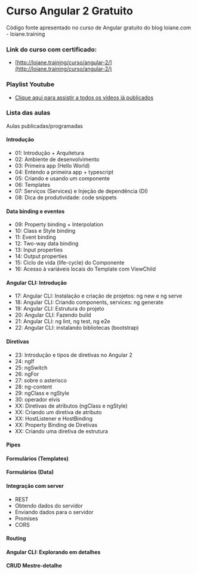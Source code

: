 Curso Angular 2 Gratuito
=================

Código fonte apresentado no curso de Angular gratuito do blog loiane.com - loiane.training

### Link do curso com certificado:
* [http://loiane.training/curso/angular-2/](http://loiane.training/curso/angular-2/)

### Playlist Youtube
* [Clique aqui para assistir a todos os vídeos já publicados](https://www.youtube.com/playlist?list=PLGxZ4Rq3BOBoSRcKWEdQACbUCNWLczg2G)

### Lista das aulas

Aulas publicadas/programadas

#### Introdução
* 01: Introdução + Arquitetura
* 02: Ambiente de desenvolvimento
* 03: Primeira app (Hello World)
* 04: Entendo a primeira app + typescript
* 05: Criando e usando um componente
* 06: Templates
* 07: Serviços (Services) e Injeção de dependência (DI)
* 08: Dica de produtividade: code snippets

#### Data binding e eventos
* 09: Property binding + Interpolation
* 10: Class e Style binding
* 11: Event binding
* 12: Two-way data binding
* 13: Input properties
* 14: Output properties
* 15: Ciclo de vida (life-cycle) do Componente
* 16: Acesso à variáveis locais do Template com ViewChild

#### Angular CLI: Introdução
* 17: Angular CLI: Instalação e criação de projetos: ng new e ng serve
* 18: Angular CLI: Criando components, services: ng generate
* 19: Angular CLI: Estrutura do projeto
* 20: Angular CLI: Fazendo build
* 21: Angular CLI: ng lint, ng test, ng e2e
* 22: Angular CLI: instalando bibliotecas (bootstrap)

#### Diretivas
* 23: Introdução e tipos de diretivas no Angular 2
* 24: ngIf
* 25: ngSwitch
* 26: ngFor
* 27: sobre o asterisco
* 28: ng-content
* 29: ngClass e ngStyle
* 30: operador elvis
* XX: Diretivas de atributos (ngClass e ngStyle)
* XX: Criando um diretiva de atributo
* XX: HostListener e HostBinding
* XX: Property Binding de Diretivas
* XX: Criando uma diretiva de estrutura

#### Pipes

#### Formulários (Templates)

#### Formulários (Data)

#### Integração com server
* REST
* Obtendo dados do servidor
* Enviando dados para o servidor
* Promises
* CORS

#### Routing

#### Angular CLI: Explorando em detalhes

#### CRUD Mestre-detalhe
